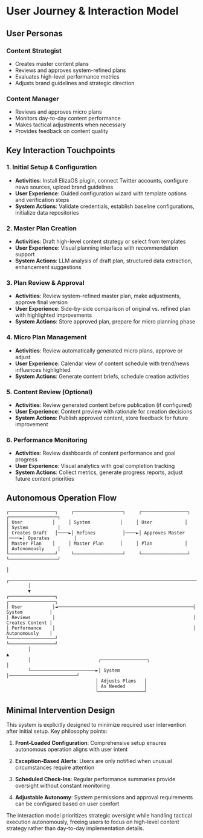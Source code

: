 # User Journey & Interaction Model

## User Personas

### Content Strategist
- Creates master content plans
- Reviews and approves system-refined plans
- Evaluates high-level performance metrics
- Adjusts brand guidelines and strategic direction

### Content Manager
- Reviews and approves micro plans
- Monitors day-to-day content performance
- Makes tactical adjustments when necessary
- Provides feedback on content quality

## Key Interaction Touchpoints

### 1. Initial Setup & Configuration
- **Activities**: Install ElizaOS plugin, connect Twitter accounts, configure news sources, upload brand guidelines
- **User Experience**: Guided configuration wizard with template options and verification steps
- **System Actions**: Validate credentials, establish baseline configurations, initialize data repositories

### 2. Master Plan Creation
- **Activities**: Draft high-level content strategy or select from templates
- **User Experience**: Visual planning interface with recommendation support
- **System Actions**: LLM analysis of draft plan, structured data extraction, enhancement suggestions

### 3. Plan Review & Approval
- **Activities**: Review system-refined master plan, make adjustments, approve final version
- **User Experience**: Side-by-side comparison of original vs. refined plan with highlighted improvements
- **System Actions**: Store approved plan, prepare for micro planning phase

### 4. Micro Plan Management
- **Activities**: Review automatically generated micro plans, approve or adjust
- **User Experience**: Calendar view of content schedule with trend/news influences highlighted
- **System Actions**: Generate content briefs, schedule creation activities

### 5. Content Review (Optional)
- **Activities**: Review generated content before publication (if configured)
- **User Experience**: Content preview with rationale for creation decisions
- **System Actions**: Publish approved content, store feedback for future improvement

### 6. Performance Monitoring
- **Activities**: Review dashboards of content performance and goal progress
- **User Experience**: Visual analytics with goal completion tracking
- **System Actions**: Collect metrics, generate progress reports, adjust future content priorities

## Autonomous Operation Flow

```
┌─────────────────┐     ┌──────────────────┐     ┌─────────────────┐     ┌──────────────────┐
│ User           │     │ System           │     │ User            │     │ System           │
│ Creates Draft   │────►│ Refines          │────►│ Approves Master │────►│ Operates         │
│ Master Plan    │     │ Master Plan      │     │ Plan            │     │ Autonomously     │
└─────────────────┘     └──────────────────┘     └─────────────────┘     └──────────────────┘
                                                                                │
        ┌──────────────────────────────────────────────────────────────────────┘
        │
        ▼
┌─────────────────┐                                                   ┌─────────────────┐
│ User           │◄──────────────────────────────────────────────────┤ System          │
│ Reviews        │                                                   │ Creates Content │
│ Performance    │                                                   │ Autonomously    │
└─────────────────┘                                                   └─────────────────┘
        │                                                                     ▲
        │                         ┌─────────────────┐                         │
        └────────────────────────►│ System         │─────────────────────────┘
                                 │ Adjusts Plans   │
                                 │ As Needed       │
                                 └─────────────────┘
```

## Minimal Intervention Design

This system is explicitly designed to minimize required user intervention after initial setup. Key philosophy points:

1. **Front-Loaded Configuration**: Comprehensive setup ensures autonomous operation aligns with user intent

2. **Exception-Based Alerts**: Users are only notified when unusual circumstances require attention

3. **Scheduled Check-Ins**: Regular performance summaries provide oversight without constant monitoring

4. **Adjustable Autonomy**: System permissions and approval requirements can be configured based on user comfort

The interaction model prioritizes strategic oversight while handling tactical execution autonomously, freeing users to focus on high-level content strategy rather than day-to-day implementation details.